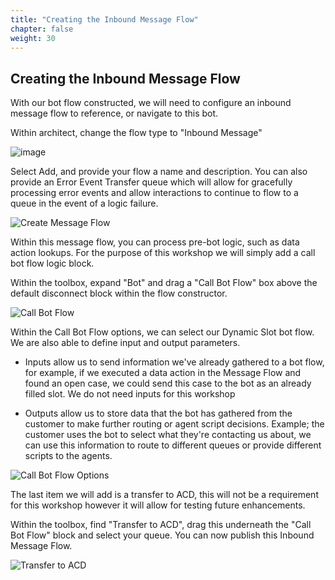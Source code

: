 ```yaml
---
title: "Creating the Inbound Message Flow"
chapter: false
weight: 30
---
```


## Creating the Inbound Message Flow

With our bot flow constructed, we will need to configure an inbound message flow to reference, or navigate to this bot.

Within architect, change the flow type to "Inbound Message"

![image](/images/messageflowselect.PNG)

Select Add, and provide your flow a name and description. You can also provide an Error Event Transfer queue which will allow for gracefully processing error events and allow interactions to continue to flow to a queue in the event of a logic failure.

![Create Message Flow](/images/messageflowcreate.PNG)

Within this message flow, you can process pre-bot logic, such as data action lookups. For the purpose of this workshop we will simply add a call bot flow logic block.

Within the toolbox, expand "Bot" and drag a "Call Bot Flow" box above the default disconnect block within the flow constructor.

![Call Bot Flow](/images/messageflowbot.PNG)

Within the Call Bot Flow options, we can select our Dynamic Slot bot flow. We are also able to define input and output parameters.

  * Inputs allow us to send information we've already gathered to a bot flow, for example, if we executed a data action in the Message Flow and found an open case, we could send this case to the bot as an already filled slot. We do not need inputs for this workshop

  * Outputs allow us to store data that the bot has gathered from the customer to make further routing or agent script decisions. Example; the customer uses the bot to select what they're contacting us about, we can use this information to route to different queues or provide different scripts to the agents.

![Call Bot Flow Options](/images/messageflowbotoptions.PNG)

The last item we will add is a transfer to ACD, this will not be a requirement for this workshop however it will allow for testing future enhancements.

Within the toolbox, find "Transfer to ACD", drag this underneath the "Call Bot Flow" block and select your queue. You can now publish this Inbound Message Flow.

![Transfer to ACD](/images/messageflowacd.PNG)